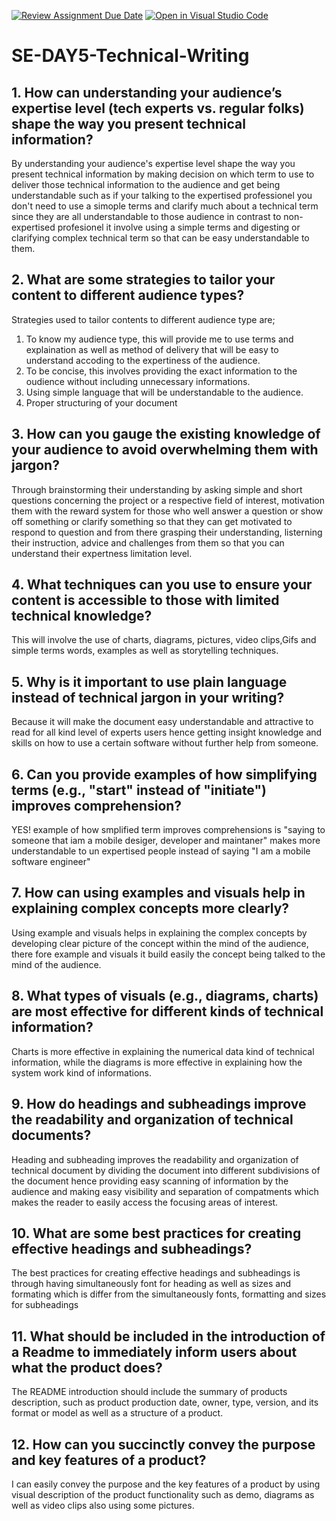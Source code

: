[![Review Assignment Due Date](https://classroom.github.com/assets/deadline-readme-button-22041afd0340ce965d47ae6ef1cefeee28c7c493a6346c4f15d667ab976d596c.svg)](https://classroom.github.com/a/zsAR-pyY)
[![Open in Visual Studio Code](https://classroom.github.com/assets/open-in-vscode-2e0aaae1b6195c2367325f4f02e2d04e9abb55f0b24a779b69b11b9e10269abc.svg)](https://classroom.github.com/online_ide?assignment_repo_id=18473696&assignment_repo_type=AssignmentRepo)
# SE-DAY5-Technical-Writing
## 1. How can understanding your audience’s expertise level (tech experts vs. regular folks) shape the way you present technical information?
By understanding your audience's expertise level shape the way you present technical information by making decision on which term to use to deliver those technical information to the audience and get being understandable such as if your talking to the expertised professionel you don't need to use a simople terms and clarify much about a technical term since they are all understandable to those audience in contrast to non-expertised profesionel it involve using a simple terms and digesting or clarifying complex technical term so that can be easy understandable to them. 
## 2. What are some strategies to tailor your content to different audience types?
Strategies used to tailor contents to different audience type are;
1. To know my audience type, this will provide me to use terms and explaination as well as method of delivery that will be easy to understand accoding to the expertiness of the audience.
2. To be concise, this involves providing the exact information to the oudience without including unnecessary informations.
3. Using simple language that will be understandable to the audience.
4. Proper structuring of your document

## 3. How can you gauge the existing knowledge of your audience to avoid overwhelming them with jargon?
Through brainstorming their understanding by asking simple and short questions concerning the project or a respective field of interest, motivation them with the reward system for those who well answer a question or show off something or clarify something so that they can get motivated to respond to question and from there grasping their understanding, listerning their instruction, advice and challenges from them so that you can understand their expertness limitation level.

## 4. What techniques can you use to ensure your content is accessible to those with limited technical knowledge?
This will involve the use of charts, diagrams, pictures, video clips,Gifs and simple terms words, examples as well as storytelling techniques.
## 5. Why is it important to use plain language instead of technical jargon in your writing?
Because it will make the document easy understandable and attractive to read for all kind level of experts users hence getting insight knowledge and skills on how to use a certain software without further help from someone.
## 6. Can you provide examples of how simplifying terms (e.g., "start" instead of "initiate") improves comprehension?
YES! example of how smplified term improves comprehensions is "saying to someone that iam a mobile desiger, developer and maintaner" makes more understandable to un expertised people instead of saying "I am a mobile software engineer"
## 7. How can using examples and visuals help in explaining complex concepts more clearly?
Using example and visuals helps in explaining the complex concepts by developing clear picture of the concept within the mind of the audience, there fore example and visuals it build easily the concept being talked to the mind of the audience.
## 8. What types of visuals (e.g., diagrams, charts) are most effective for different kinds of technical information?
Charts is more effective in explaining the numerical data kind of technical information, while the diagrams is more effective in explaining how the system work kind of informations.
## 9. How do headings and subheadings improve the readability and organization of technical documents?
Heading and subheading improves the readability and organization of technical document by dividing the document into different subdivisions of the document hence providing easy scanning of information by the audience and making easy visibility and separation of compatments which makes the reader to easily access the focusing areas of interest.
## 10. What are some best practices for creating effective headings and subheadings?
The best practices for creating effective headings and subheadings is through having simultaneously font for heading as well as sizes and formating which is differ from the simultaneously fonts, formatting and sizes for subheadings
## 11. What should be included in the introduction of a Readme to immediately inform users about what the product does?
The README introduction should include the summary of products description, such as product production date, owner, type, version, and its format or model as well as a structure of a product.
## 12. How can you succinctly convey the purpose and key features of a product?
I can easily convey the purpose and the key features of a product by using visual description of the product functionality such as demo, diagrams as well as video clips also using some pictures.
